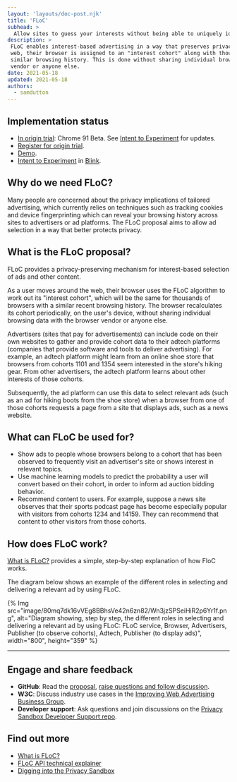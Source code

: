 ```yaml
---
layout: 'layouts/doc-post.njk'
title: 'FLoC'
subhead: >
  Allow sites to guess your interests without being able to uniquely identify you.
description: >
 FLoC enables interest-based advertising in a way that preserves privacy. As a user moves around the 
 web, their browser is assigned to an "interest cohort" along with thousands of others with a 
 similar browsing history. This is done without sharing individual browsing history with the browser 
 vendor or anyone else.
date: 2021-05-18
updated: 2021-05-18
authors:
  - samdutton
---
```



## Implementation status

* [In origin trial](https://web.dev/origin-trials): Chrome 91 Beta. See [Intent to Experiment](https://groups.google.com/a/chromium.org/g/blink-dev/c/MmijXrmwrJs) for updates.
* [Register for origin trial](https://developer.chrome.com/origintrials/#/view_trial/213920982300098561).
* [Demo](https://floc.glitch.me).
* [Intent to Experiment](https://groups.google.com/a/chromium.org/g/blink-dev/c/MmijXrmwrJs) in 
[Blink](https://www.chromium.org/blink).

## Why do we need FLoC?

Many people are concerned about the privacy implications of tailored advertising, which currently 
relies on techniques such as tracking cookies and device fingerprinting which can reveal your 
browsing history across sites to advertisers or ad platforms. The FLoC proposal aims to allow ad 
selection in a way that better protects privacy.


## What is the FLoC proposal?

FLoC provides a privacy-preserving mechanism for interest-based selection of ads and other content.

As a user moves around the web, their browser uses the FLoC algorithm to work out its 
"interest cohort", which will be the same for thousands of browsers with a similar recent browsing 
history. The browser recalculates its cohort periodically, on the user's device, without sharing 
individual browsing data with the browser vendor or anyone else.

Advertisers (sites that pay for advertisements) can include code on their own websites to gather and 
provide cohort data to their adtech platforms (companies that provide software and tools to deliver 
advertising). For example, an adtech platform might learn from an online shoe store that browsers 
from cohorts 1101 and 1354 seem interested in the store's hiking gear. From other advertisers, the 
adtech platform learns about other interests of those cohorts.

Subsequently, the ad platform can use this data to select relevant ads (such as an ad for hiking 
boots from the shoe store) when a browser from one of those cohorts requests a page from a site that 
displays ads, such as a news website.


## What can FLoC be used for?

* Show ads to people whose browsers belong to a cohort that has been observed to frequently visit an 
advertiser's site or shows interest in relevant topics.
* Use machine learning models to predict the probability a user will convert based on their cohort, 
in order to inform ad auction bidding behavior.
* Recommend content to users. For example, suppose a news site observes that their sports podcast 
page has become especially popular with visitors from cohorts 1234 and 14159. They can recommend 
that content to other visitors from those cohorts.

## How does FLoC work?

[What is FLoC?](https://web.dev/floc/#how-does-floc-work) provides a simple, step-by-step 
explanation of how FloC works. 

The diagram below shows an example of the different roles in selecting and delivering a relevant ad 
by using FLoC.

{% Img src="image/80mq7dk16vVEg8BBhsVe42n6zn82/Wn3jzSPSeiHiR2p6Yr1f.png", 
alt="Diagram showing, step by step, the different roles in selecting and delivering a relevant ad by 
	using FLoC: FLoC service, Browser, Advertisers, Publisher (to observe cohorts), Adtech,
  Publisher (to display ads)", width="800", height="359" %}


---


## Engage and share feedback

* **GitHub**: Read the [proposal](https://github.com/WICG/floc), [raise questions and 
follow discussion](https://github.com/WICG/floc/issues).
* **W3C**: Discuss industry use cases in the [Improving Web Advertising Business&nbsp;Group](https://www.w3.org/community/web-adv/participants).
* **Developer support**: Ask questions and join discussions on the 
[Privacy Sandbox Developer Support repo](https://github.com/GoogleChromeLabs/privacy-sandbox-dev-support).


## Find out more

* [What is FLoC?](https://www.web.dev)
* [FLoC API technical explainer](https://github.com/WICG/floc)
* [Digging into the Privacy Sandbox](https://web.dev/digging-into-the-privacy-sandbox)
